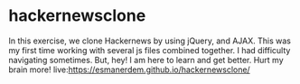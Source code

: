 # hackernewsclone
In this exercise, we clone Hackernews by using jQuery, and AJAX. This was my first time working with several js files combined together. I had difficulty navigating sometimes. But, hey! I am here to learn and get better. Hurt my brain more! 
live:https://esmanerdem.github.io/hackernewsclone/
